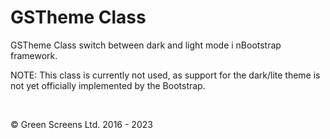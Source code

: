 # GSTheme Class
 
GSTheme Class switch between dark and light mode i nBootstrap framework.
 
NOTE: This class is currently not used, as support for the dark/lite theme is not yet officially implemented by the Bootstrap.
 
<br>

&copy; Green Screens Ltd. 2016 - 2023

